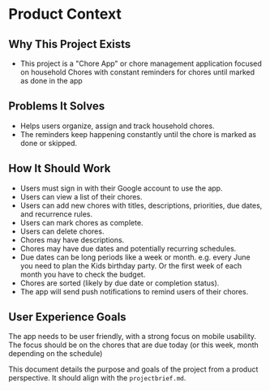 # Product Context

## Why This Project Exists

- This project is a "Chore App" or chore management application focused on household Chores with constant reminders for chores until marked as done in the app

## Problems It Solves

- Helps users organize, assign and track household chores.
- The reminders keep happening constantly until the chore is marked as done or skipped.

## How It Should Work

- Users must sign in with their Google account to use the app.
- Users can view a list of their chores.
- Users can add new chores with titles, descriptions, priorities, due dates, and recurrence rules.
- Users can mark chores as complete.
- Users can delete chores.
- Chores may have descriptions.
- Chores may have due dates and potentially recurring schedules.
- Due dates can be long periods like a week or month. e.g. every June you need to plan the Kids birthday party. Or the first week of each month you have to check the budget.
- Chores are sorted (likely by due date or completion status).
- The app will send push notifications to remind users of their chores.

## User Experience Goals

The app needs to be user friendly, with a strong focus on mobile usability. The focus should be on the chores that are due today (or this week, month depending on the schedule)

This document details the purpose and goals of the project from a product perspective. It should align with the `projectbrief.md`.
